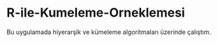 # R-ile-Kumeleme-Orneklemesi
Bu uygulamada hiyerarşik ve kümeleme algoritmaları üzerinde çalıştım. 

